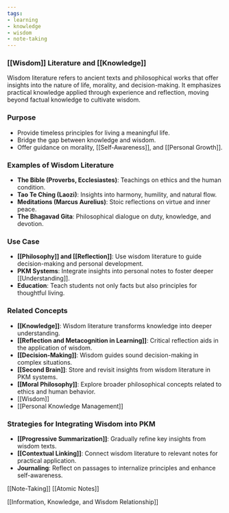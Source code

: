 ```yaml
---
tags:
- learning
- knowledge
- wisdom
- note-taking
---
```


### **[[Wisdom]] Literature and [[Knowledge]]**

Wisdom literature refers to ancient texts and philosophical works that offer insights into the nature of life, morality, and decision-making. It emphasizes practical knowledge applied through experience and reflection, moving beyond factual knowledge to cultivate wisdom.

### **Purpose**

- Provide timeless principles for living a meaningful life.
- Bridge the gap between knowledge and wisdom.
- Offer guidance on morality, [[Self-Awareness]], and [[Personal Growth]].

### **Examples of Wisdom Literature**

- **The Bible (Proverbs, Ecclesiastes)**: Teachings on ethics and the human condition.
- **Tao Te Ching (Laozi)**: Insights into harmony, humility, and natural flow.
- **Meditations (Marcus Aurelius)**: Stoic reflections on virtue and inner peace.
- **The Bhagavad Gita**: Philosophical dialogue on duty, knowledge, and devotion.

### **Use Case**

- **[[Philosophy]] and [[Reflection]]**: Use wisdom literature to guide decision-making and personal development.
- **PKM Systems**: Integrate insights into personal notes to foster deeper [[Understanding]].
- **Education**: Teach students not only facts but also principles for thoughtful living.

### **Related Concepts**

- **[[Knowledge]]**: Wisdom literature transforms knowledge into deeper understanding.
- **[[Reflection and Metacognition in Learning]]**: Critical reflection aids in the application of wisdom.
- **[[Decision-Making]]**: Wisdom guides sound decision-making in complex situations.
- **[[Second Brain]]**: Store and revisit insights from wisdom literature in PKM systems.
- **[[Moral Philosophy]]**: Explore broader philosophical concepts related to ethics and human behavior.
- [[Wisdom]]
- [[Personal Knowledge Management]]

### **Strategies for Integrating Wisdom into PKM**

- **[[Progressive Summarization]]**: Gradually refine key insights from wisdom texts.
- **[[Contextual Linking]]**: Connect wisdom literature to relevant notes for practical application.
- **Journaling**: Reflect on passages to internalize principles and enhance self-awareness.

[[Note-Taking]] [[Atomic Notes]]

[[Information, Knowledge, and Wisdom Relationship]]
